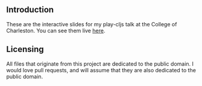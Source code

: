 ## Introduction

These are the interactive slides for my play-cljs talk at the College of Charleston. You can see them live [here](https://oakes.github.io/functional-game-dev/).

## Licensing

All files that originate from this project are dedicated to the public domain. I would love pull requests, and will assume that they are also dedicated to the public domain.

